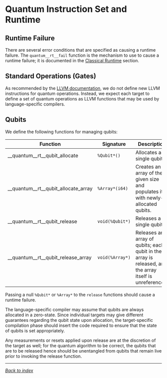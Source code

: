# Quantum Instruction Set and Runtime

## Runtime Failure

There are several error conditions that are specified as causing a runtime failure.
The `quantum__rt__fail` function is the mechanism to use to cause a runtime failure;
it is documented in the [Classical Runtime](Classical-Runtime.md) section.

## Standard Operations (Gates)

As recommended by the [LLVM documentation](https://llvm.org/docs/ExtendingLLVM.html),
we do not define new LLVM instructions for quantum operations.
Instead, we expect each target to define a set of quantum operations as LLVM functions
that may be used by language-specific compilers.

## Qubits

We define the following functions for managing qubits:

| Function                            | Signature       | Description |
|-------------------------------------|-----------------|-------------|
| __quantum__rt__qubit_allocate       | `%Qubit*()`     | Allocates a single qubit. |
| __quantum__rt__qubit_allocate_array | `%Array*(i64)`  | Creates an array of the given size and populates it with newly-allocated qubits. |
| __quantum__rt__qubit_release        | `void(%Qubit*)` | Releases a single qubit. |
| __quantum__rt__qubit_release_array  | `void(%Array*)` | Releases an array of qubits; each qubit in the array is released, and the array itself is unreferenced. |

Passing a null `%Qubit*` or `%Array*` to the `release` functions should
cause a runtime failure.

The language-specific compiler may assume that qubits are always allocated in a zero-state. Since individual targets may give different guarantees regarding the qubit state upon allocation, the target-specific compilation phase should insert the code required to ensure that the state of qubits is set appropriately. 

Any measurements or resets applied upon release are at the discretion of the target as well; for the quantum algorithm to be correct, the qubits that are to be released hence should be unentangled from qubits that remain live prior to invoking the release function.

---
_[Back to index](README.md)_
